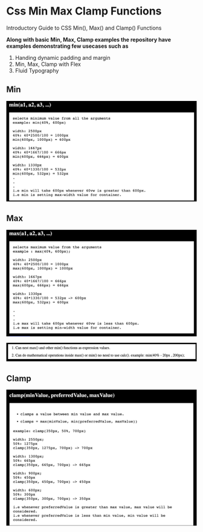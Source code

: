 # Css Min Max Clamp Functions
Introductory Guide to CSS Min(), Max() and Clamp() Functions

**Along with basic Min, Max, Clamp examples the repository have examples demonstrating few usecases such as**
1) Handing dynamic padding and margin
2) Min, Max, Clamp with Flex
3) Fluid Typography


## Min
![Min](./assets/images/Min.png)

## Max
![Max](./assets/images/Max.png)

![info](./assets/images/info.png)

## Clamp
![Clamp](./assets/images/clamp.png)
